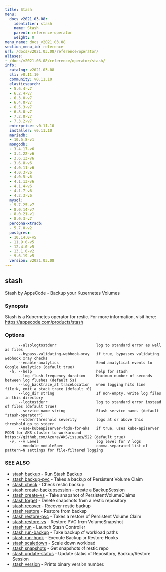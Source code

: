 ```yaml
---
title: Stash
menu:
  docs_v2021.03.08:
    identifier: stash
    name: Stash
    parent: reference-operator
    weight: 0
menu_name: docs_v2021.03.08
section_menu_id: reference
url: /docs/v2021.03.08/reference/operator/
aliases:
- /docs/v2021.03.08/reference/operator/stash/
info:
  catalog: v2021.03.08
  cli: v0.11.10
  community: v0.11.10
  elasticsearch:
  - 5.6.4-v7
  - 6.2.4-v7
  - 6.3.0-v7
  - 6.4.0-v7
  - 6.5.3-v7
  - 6.8.0-v7
  - 7.2.0-v7
  - 7.3.2-v7
  enterprise: v0.11.10
  installer: v0.11.10
  mariadb:
  - 10.5.8-v1
  mongodb:
  - 3.4.17-v6
  - 3.4.22-v6
  - 3.6.13-v6
  - 3.6.8-v6
  - 4.0.11-v6
  - 4.0.3-v6
  - 4.0.5-v6
  - 4.1.13-v6
  - 4.1.4-v6
  - 4.1.7-v6
  - 4.2.3-v6
  mysql:
  - 5.7.25-v7
  - 8.0.14-v7
  - 8.0.21-v1
  - 8.0.3-v7
  percona-xtradb:
  - 5.7.0-v2
  postgres:
  - 10.14.0-v5
  - 11.9.0-v5
  - 12.4.0-v5
  - 13.1.0-v2
  - 9.6.19-v5
  version: v2021.03.08
---
```


## stash

Stash by AppsCode - Backup your Kubernetes Volumes

### Synopsis

Stash is a Kubernetes operator for restic. For more information, visit here: https://appscode.com/products/stash

### Options

```
      --alsologtostderr                  log to standard error as well as files
      --bypass-validating-webhook-xray   if true, bypasses validating webhook xray checks
      --enable-analytics                 Send analytical events to Google Analytics (default true)
  -h, --help                             help for stash
      --log-flush-frequency duration     Maximum number of seconds between log flushes (default 5s)
      --log_backtrace_at traceLocation   when logging hits line file:N, emit a stack trace (default :0)
      --log_dir string                   If non-empty, write log files in this directory
      --logtostderr                      log to standard error instead of files (default true)
      --service-name string              Stash service name. (default "stash-operator")
      --stderrthreshold severity         logs at or above this threshold go to stderr
      --use-kubeapiserver-fqdn-for-aks   if true, uses kube-apiserver FQDN for AKS cluster to workaround https://github.com/Azure/AKS/issues/522 (default true)
  -v, --v Level                          log level for V logs
      --vmodule moduleSpec               comma-separated list of pattern=N settings for file-filtered logging
```

### SEE ALSO

* [stash backup](/docs/v2021.03.08/reference/operator/stash_backup)	 - Run Stash Backup
* [stash backup-pvc](/docs/v2021.03.08/reference/operator/stash_backup-pvc)	 - Takes a backup of Persistent Volume Claim
* [stash check](/docs/v2021.03.08/reference/operator/stash_check)	 - Check restic backup
* [stash create-backupsession](/docs/v2021.03.08/reference/operator/stash_create-backupsession)	 - create a BackupSession
* [stash create-vs](/docs/v2021.03.08/reference/operator/stash_create-vs)	 - Take snapshot of PersistentVolumeClaims
* [stash forget](/docs/v2021.03.08/reference/operator/stash_forget)	 - Delete snapshots from a restic repository
* [stash recover](/docs/v2021.03.08/reference/operator/stash_recover)	 - Recover restic backup
* [stash restore](/docs/v2021.03.08/reference/operator/stash_restore)	 - Restore from backup
* [stash restore-pvc](/docs/v2021.03.08/reference/operator/stash_restore-pvc)	 - Takes a restore of Persistent Volume Claim
* [stash restore-vs](/docs/v2021.03.08/reference/operator/stash_restore-vs)	 - Restore PVC from VolumeSnapshot
* [stash run](/docs/v2021.03.08/reference/operator/stash_run)	 - Launch Stash Controller
* [stash run-backup](/docs/v2021.03.08/reference/operator/stash_run-backup)	 - Take backup of workload paths
* [stash run-hook](/docs/v2021.03.08/reference/operator/stash_run-hook)	 - Execute Backup or Restore Hooks
* [stash scaledown](/docs/v2021.03.08/reference/operator/stash_scaledown)	 - Scale down workload
* [stash snapshots](/docs/v2021.03.08/reference/operator/stash_snapshots)	 - Get snapshots of restic repo
* [stash update-status](/docs/v2021.03.08/reference/operator/stash_update-status)	 - Update status of Repository, Backup/Restore Session
* [stash version](/docs/v2021.03.08/reference/operator/stash_version)	 - Prints binary version number.

